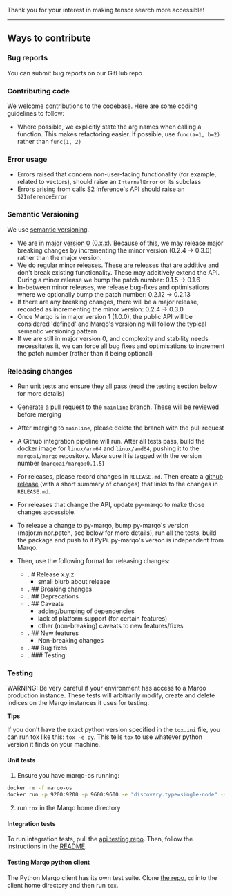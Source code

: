 Thank you for your interest in making tensor search more accessible!

---

## Ways to contribute

### Bug reports
You can submit bug reports on our GitHub repo

### Contributing code
We welcome contributions to the codebase. Here are some coding guidelines to follow:
* Where possible, we explicitly state the arg names when calling a function. 
  This makes refactoring easier. If possible, use `func(a=1, b=2)` rather than `func(1, 2)`

### Error usage
- Errors raised that concern non-user-facing functionality
(for example, related to vectors), should raise an `InternalError` or its subclass
- Errors arising from calls S2 Inference's API should raise an `S2InferenceError`    


### Semantic Versioning
We use [semantic versioning](https://semver.org/). 
- We are in [major version 0 (0.x.x)](https://semver.org/#spec-item-4). Because of this, we may release major breaking changes by incrementing the minor version (0.2.4 -> 0.3.0) rather than the major version. 
- We do regular minor releases. These are releases that are additive and don't break existing functionality. These may additively extend the API. 
During a minor release we bump the patch number: 0.1.5 -> 0.1.6
- In-between minor releases, we release bug-fixes and optimisations where we optionally bump the patch number: 0.2.12 -> 0.2.13
- If there are any breaking changes, there will be a major release, recorded as incrementing the minor version: 0.2.4 -> 0.3.0
- Once Marqo is in major version 1 (1.0.0), the public API will be considered 'defined' and Marqo's versioning will follow the typical semantic versioning pattern
- If we are still in major version 0, and complexity and stability needs necessitates it, we can force all bug fixes and optimisations to increment the patch number
  (rather than it being optional)

### Releasing changes
- Run unit tests and ensure they all pass (read the testing section below for more details)
- Generate a pull request to the `mainline` branch. These will be reviewed before merging
- After merging to `mainline`, please delete the branch with the pull request
- A Github integration pipeline will run. After all tests pass, build the docker image for `linux/arm64` and `linux/amd64`, pushing it to the
`marqoai/marqo` repository. Make sure it is tagged with the version number (`marqoai/marqo:0.1.5`)   
- For releases, please record changes in  `RELEASE.md`. Then create a 
[github release](https://docs.github.com/en/repositories/releasing-projects-on-github/managing-releases-in-a-repository) 
(with a short summary of changes) that links to the changes in `RELEASE.md`.
- For releases that change the API, update py-marqo to make those changes accessible. 
- To release a change to py-marqo, bump py-marqo's version (major.minor.patch, see below for more details), run all the tests, build the package and push to it PyPi. py-marqo's verson is independent from Marqo.  

- Then, use the following format for releasing changes:
  - . # Release x.y.z 
    - small blurb about release
  - . ## Breaking changes
  - . ## Deprecations
  - . ## Caveats 
    - adding/bumping of dependencies
    - lack of platform support (for certain features)
    - other (non-breaking) caveats to new features/fixes 
  - . ## New features
    - Non-breaking changes
  - . ##  Bug fixes 
  - . ### Testing

### Testing

WARNING: Be very careful if your environment has access to a Marqo production instance. These tests will arbitrarily modify, create and delete indices on the Marqo instances it uses for testing. 


__Tips__

If you don't have the exact python version specified in the `tox.ini` file, you can run tox like this: `tox -e py`. This tells `tox` to use whatever python version it finds on your machine.
#### Unit tests

1. Ensure you have marqo-os running:
```bash
docker rm -f marqo-os
docker run -p 9200:9200 -p 9600:9600 -e "discovery.type=single-node" --name marqo-os marqoai/marqo-os:0.0.2-arm
```
2. run `tox` in the Marqo home directory

#### Integration  tests
To run integration tests, pull the [api testing repo](https://github.com/marqo-ai/marqo-api-tests). 
Then, follow the instructions in the [README](https://github.com/marqo-ai/marqo-api-tests#readme).


#### Testing Marqo python client
The Python Marqo client has its own test suite. Clone [the repo](https://github.com/marqo-ai/py-marqo), `cd` into the client home directory and then run `tox`.


